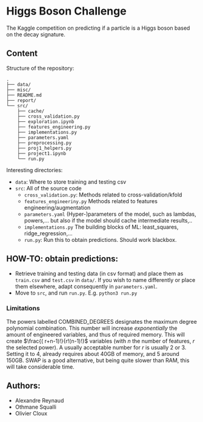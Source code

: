 # Higgs Boson Challenge

The Kaggle competition on predicting if a particle is a Higgs boson based on the decay signature.

## Content
Structure of the repository:
```
.
├── data/
├── misc/
├── README.md
├── report/
└── src/
    ├── cache/
    ├── cross_validation.py
    ├── exploration.ipynb
    ├── features_engineering.py
    ├── implementations.py
    ├── parameters.yaml
    ├── preprocessing.py
    ├── proj1_helpers.py
    ├── project1.ipynb
    └── run.py
```
Interesting directories:
* `data`: Where to store training and testing csv
* `src`: All of the source code
  * `cross_validation.py`: Methods related to cross-validation/kfold
  * `features_engineeriny.py` Methods related to features engineering/augmentation
  * `parameters.yaml` (Hyper-)parameters of the model, such as lambdas, powers,... but also if the model should cache intermediate results,..
  * `implementations.py` The building blocks of ML: least_squares, ridge_regression,...
  * `run.py`: Run this to obtain predictions. Should work blackbox.


## HOW-TO: obtain predictions:
* Retrieve training and testing data (in csv format) and place them as `train.csv` and `test.csv` in `data/`. If you wish to name differently or place them elsewhere, adapt consequently in `parameters.yaml`.
* Move to `src`, and run `run.py`. E.g. `python3 run.py`

### Limitations
The powers labelled COMBINED_DEGREES designates the maximum degree polynomial combination. This number will increase _exponentially_ the amount of engineered variables, and thus of required memory. This will create $\frac{( r+n-1)!}{r!(n-1)!}$ variables (with $n$ the number of features, $r$ the selected power). A usually acceptable number for $r$ is usually 2 or 3. Setting it to 4, already requires about 40GB of memory, and 5 around 150GB. SWAP is a good alternative, but being quite slower than RAM, this will take considerable time.

## Authors:
* Alexandre Reynaud
* Othmane Squalli
* Olivier Cloux
